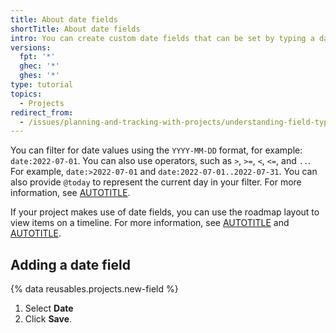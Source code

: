 ```yaml
---
title: About date fields
shortTitle: About date fields
intro: You can create custom date fields that can be set by typing a date or using a calendar.
versions:
  fpt: '*'
  ghec: '*'
  ghes: '*'
type: tutorial
topics:
  - Projects
redirect_from:
  - /issues/planning-and-tracking-with-projects/understanding-field-types/about-date-fields
---
```


You can filter for date values using the `YYYY-MM-DD` format, for example: `date:2022-07-01`. You can also use operators, such as `>`, `>=`, `<`, `<=`, and `..`. For example, `date:>2022-07-01` and `date:2022-07-01..2022-07-31`. You can also provide `@today` to represent the current day in your filter. For more information, see [AUTOTITLE](/issues/planning-and-tracking-with-projects/customizing-views-in-your-project/filtering-projects).

If your project makes use of date fields, you can use the roadmap layout to view items on a timeline. For more information, see [AUTOTITLE](/issues/planning-and-tracking-with-projects/customizing-views-in-your-project/changing-the-layout-of-a-view) and [AUTOTITLE](/issues/planning-and-tracking-with-projects/customizing-views-in-your-project/customizing-the-roadmap-layout).

## Adding a date field

{% data reusables.projects.new-field %}
1. Select **Date**
1. Click **Save**.
